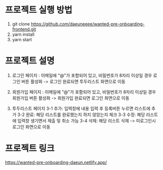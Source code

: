 # 프로젝트 실행 방법

1. git clone https://github.com/daeuneeee/wanted-pre-onboarding-frontend.git
2. yarn install
3. yarn start

# 프로젝트 설명

1. 로그인 페이지
   : 이메일에 "@"가 포함되어 있고, 비밀번호가 8자리 이상일 경우 로그인 버튼 활성화
   -> 로그인 완료되면 투두리스트 화면으로 이동

2. 회원가입 페이지
   : 이메일에 "@"가 포함되어 있고, 비밀번호가 8자리 이상일 경우 회원가입 버튼 활성화
   -> 회원가입 완료되면 로그인 화면으로 이동

3. 투두리스트 페이지
   3-1 추가: 입력창에 내용 입력 후 등록버튼 누르면 리스트에 추가
   3-2 완료: 해당 리스트를 완료했는지 하지 않았는지 체크
   3-3 수정: 해당 리스트에 입력창 생기면서 제출 및 취소 가능
   3-4 삭제: 해당 리스트 삭제
   -> 미로그인시 로그인 화면으로 이동

# 프로젝트 링크

https://wanted-pre-onboarding-daeun.netlify.app/
